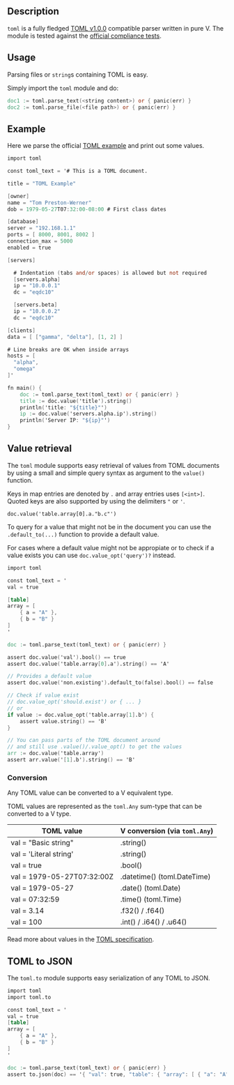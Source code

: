 ## Description
`toml` is a fully fledged [TOML v1.0.0](https://toml.io/en/v1.0.0) compatible parser written in pure V.
The module is tested against the [official compliance tests](https://github.com/toml-lang/compliance).

## Usage

Parsing files or `string`s containing TOML is easy.

Simply import the `toml` module and do:
```v ignore
doc1 := toml.parse_text(<string content>) or { panic(err) }
doc2 := toml.parse_file(<file path>) or { panic(err) }
```

## Example

Here we parse the official [TOML example](https://github.com/toml-lang/toml/blob/3b11f6921da7b6f5db37af039aa021fee450c091/README.md#Example)
and print out some values.

```v
import toml

const toml_text = '# This is a TOML document.

title = "TOML Example"

[owner]
name = "Tom Preston-Werner"
dob = 1979-05-27T07:32:00-08:00 # First class dates

[database]
server = "192.168.1.1"
ports = [ 8000, 8001, 8002 ]
connection_max = 5000
enabled = true

[servers]

  # Indentation (tabs and/or spaces) is allowed but not required
  [servers.alpha]
  ip = "10.0.0.1"
  dc = "eqdc10"

  [servers.beta]
  ip = "10.0.0.2"
  dc = "eqdc10"

[clients]
data = [ ["gamma", "delta"], [1, 2] ]

# Line breaks are OK when inside arrays
hosts = [
  "alpha",
  "omega"
]'

fn main() {
	doc := toml.parse_text(toml_text) or { panic(err) }
	title := doc.value('title').string()
	println('title: "${title}"')
	ip := doc.value('servers.alpha.ip').string()
	println('Server IP: "${ip}"')
}
```

## Value retrieval

The `toml` module supports easy retrieval of values from
TOML documents by using a small and simple query syntax
as argument to the `value()` function.

Keys in map entries are denoted by `.` and array entries
uses `[<int>]`. Quoted keys are also supported by using
the delimiters `"` or `'`.

`doc.value('table.array[0].a."b.c"')`

To query for a value that might not be in the document you
can use the `.default_to(...)` function to provide a
default value.

For cases where a default value might not be appropiate or
to check if a value exists you can use `doc.value_opt('query')?`
instead.

```v
import toml

const toml_text = '
val = true

[table]
array = [
	{ a = "A" },
	{ b = "B" }
]
'

doc := toml.parse_text(toml_text) or { panic(err) }

assert doc.value('val').bool() == true
assert doc.value('table.array[0].a').string() == 'A'

// Provides a default value
assert doc.value('non.existing').default_to(false).bool() == false

// Check if value exist
// doc.value_opt('should.exist') or { ... }
// or
if value := doc.value_opt('table.array[1].b') {
	assert value.string() == 'B'
}

// You can pass parts of the TOML document around
// and still use .value()/.value_opt() to get the values
arr := doc.value('table.array')
assert arr.value('[1].b').string() == 'B'
```

### Conversion

Any TOML value can be converted to a V equivalent type.

TOML values are represented as the `toml.Any` sum-type that
can be converted to a V type.

|        TOML value          | V conversion (via `toml.Any`) |
| -------------------------- | ----------------------------- |
| val = "Basic string"       |   .string()                   |
| val = 'Literal string'     |   .string()                   |
| val = true                 |     .bool()                   |
| val = 1979-05-27T07:32:00Z | .datetime() (toml.DateTime)   |
| val = 1979-05-27           |     .date() (toml.Date)       |
| val = 07:32:59             |     .time() (toml.Time)       |
| val = 3.14                 |      .f32() / .f64()          |
| val = 100                  |      .int() / .i64() / .u64() |

Read more about values in the [TOML specification](https://toml.io/en/v1.0.0#spec).

## TOML to JSON

The `toml.to` module supports easy serialization of any TOML to JSON.

```v
import toml
import toml.to

const toml_text = '
val = true
[table]
array = [
	{ a = "A" },
	{ b = "B" }
]
'

doc := toml.parse_text(toml_text) or { panic(err) }
assert to.json(doc) == '{ "val": true, "table": { "array": [ { "a": "A" }, { "b": "B" } ] } }'
```